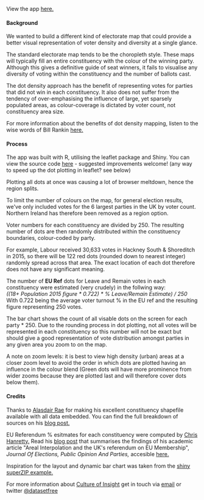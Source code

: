 View the app [here.](https://cultureofinsight.shinyapps.io/dotmap/)

#### Background

We wanted to build a different kind of electorate map that could provide a better visual representation of voter density and diversity at a single glance.

The standard electorate map tends to be the choropleth style. These maps will typically fill an entire constituency with the colour of the winning party. Although this gives a definitive guide of seat winners, it fails to visualise any diversity of voting within the constituency and the number of ballots cast.

The dot density approach has the benefit of representing votes for parties that did not win in each constituency. It also does not suffer from the tendency of over-emphasising the influence of large, yet sparsely populated areas, as colour-coverage is dictated by voter count, not constituency area size.

For more information about the benefits of dot density mapping, listen to the wise words of Bill Rankin  [here.](https://www.youtube.com/watch?v=8pRcdMVkA3k)


#### Process

The app was built with R, utilising the leaflet package and Shiny. You can view the source code [here](https://github.com/PaulC91/gedotmap) - suggested improvements welcome! (any way to speed up the dot plotting in leaflet? see below)

Plotting all dots at once was causing a lot of browser meltdown, hence the region splits.

To limit the number of colours on the map, for general election results, we've only included votes for the 6 largest parties in the UK by voter count. Northern Ireland has therefore been removed as a region option.

Voter numbers for each constituency are divided by 250. The resulting number of dots are then randomly distributed within the constituency boundaries, colour-coded by party. 

For example, Labour received 30,633 votes in Hackney South & Shoreditch in 2015, so there will be 122 red dots (rounded down to nearest integer) randomly spread across that area. The exact location of each dot therefore does not have any significant meaning.

The number of **EU Ref** dots for Leave and Remain votes in each constituency were estimated (very crudely) in the follwing way:  
*((18+ Population 2015 figure &ast; 0.722) &ast; % Leave/Remain Estimate) / 250*  
With 0.722 being the average voter turnout % in the EU ref and the resulting figure representing 250 votes.

The bar chart shows the count of all visable dots on the screen for each party * 250. Due to the rounding process in dot plotting, not all votes will be represented in each constituency so this number will not be exact but should give a good representation of vote distribution amongst parties in any given area you zoom to on the map.

A note on zoom levels: it is best to view high density (urban) areas at a closer zoom level to avoid the order in which dots are plotted having an influence in the colour blend (Green dots will have more prominence from wider zooms because they are plotted last and will therefore cover dots below them).


#### Credits

Thanks to [Alasdair Rae](https://twitter.com/undertheraedar) for making his excellent constituency shapefile available with all data embedded. You can find the full breakdown of sources on his [blog post.](http://www.statsmapsnpix.com/2017/04/getting-ready-for-ge2017-big-shapefile.html)

EU Referendum % esitmates for each constituency were computed by [Chris Hanretty.](https://twitter.com/chrishanretty) Read his [blog post](https://medium.com/@chrishanretty/final-estimates-of-the-leave-vote-or-areal-interpolation-and-the-uks-referendum-on-eu-membership-5490b6cab878) that summarises the findings of his academic article "Areal Interpolation and the UK's referendum on EU Membership", *Journal Of Elections, Public Opinion And Parties,* accesible [here.](http://www.tandfonline.com/doi/abs/10.1080/17457289.2017.1287081?journalCode=fbep20)

Inspiration for the layout and dynamic bar chart was taken from the [shiny superZIP example.](http://shiny.rstudio.com/gallery/superzip-example.html)

For more information about [Culture of Insight](http://cultureofinsight.com) get in touch via [email](mailto:paul@cultureofinsight.com) or twitter [@datasetfree](https://twitter.com/datasetfree)
